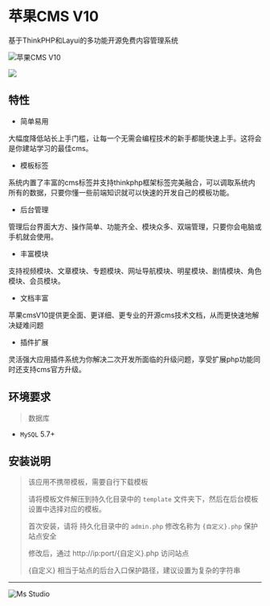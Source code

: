 # 苹果CMS V10

基于ThinkPHP和Layui的多功能开源免费内容管理系统

![苹果CMS V10](https://file.lifebus.top/imgs/maccms10_cover.png)

![](https://img.shields.io/badge/%E6%96%B0%E7%96%86%E8%90%8C%E6%A3%AE%E8%BD%AF%E4%BB%B6%E5%BC%80%E5%8F%91%E5%B7%A5%E4%BD%9C%E5%AE%A4-%E6%8F%90%E4%BE%9B%E6%8A%80%E6%9C%AF%E6%94%AF%E6%8C%81-blue)

## 特性

+ 简单易用

大幅度降低站长上手门槛，让每一个无需会编程技术的新手都能快速上手。这将会是你建站学习的最佳cms。

+ 模板标签

系统内置了丰富的cms标签并支持thinkphp框架标签完美融合，可以调取系统内所有的数据，只要你懂一些前端知识就可以快速的开发自己的模板功能。

+ 后台管理

管理后台界面大方、操作简单、功能齐全、模块众多、双端管理，只要你会电脑或手机就会使用。

+ 丰富模块

支持视频模块、文章模块、专题模块、网址导航模块、明星模块、剧情模块、角色模块、会员模块。

+ 文档丰富

苹果cmsV10提供更全面、更详细、更专业的开源cms技术文档，从而更快速地解决疑难问题

+ 插件扩展

灵活强大应用插件系统为你解决二次开发所面临的升级问题，享受扩展php功能同时还支持cms官方升级。

## 环境要求

> 数据库

+ `MySQL` 5.7+

## 安装说明

> 该应用不携带模板，需要自行下载模板
>
> 请将模板文件解压到持久化目录中的 `template` 文件夹下，然后在后台模板设置中选择对应的模板。
>
> 首次安装，请将 持久化目录中的 `admin.php` 修改名称为 `{自定义}.php` 保护站点安全
>
> 修改后，通过 http://ip:port/{自定义}.php 访问站点
>
> {自定义} 相当于站点的后台入口保护路径，建议设置为复杂的字符串

---

![Ms Studio](https://file.lifebus.top/imgs/ms_blank_001.png)
